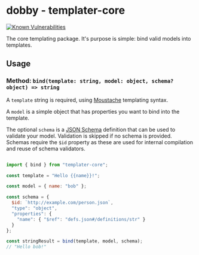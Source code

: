# dobby - templater-core

    
[![Known Vulnerabilities](https://snyk.io/test/github/eXigentCoder/dobby/badge.svg?targetFile=packages/templater/package/package.json)](https://snyk.io/test/github/eXigentCoder/dobby?targetFile=packages/templater/package/package.json)

  
The core templating package. It's purpose is simple: bind valid models into templates.

## Usage

### Method: `bind(template: string, model: object, schema? object) => string`

A `template` string is required, using [Moustache](https://mustache.github.io/) templating syntax.

A `model` is a simple object that has properties you want to bind into the template.

The optional `schema` is a [JSON Schema](https://json-schema.org/) definition that can be used to validate your model. Validation is skipped if no schema is provided. Schemas require the `$id` property as these are used for internal compilation and reuse of schema validators.

```javascript

import { bind } from "templater-core";

const template = "Hello {{name}}!";

const model = { name: "bob" };

const schema = {
  $id: `http://example.com/person.json`,
  "type": "object",
  "properties": {
    "name": { "$ref": "defs.json#/definitions/str" }
  }
};

const stringResult = bind(template, model, schema);
// "Hello bob!"
```
